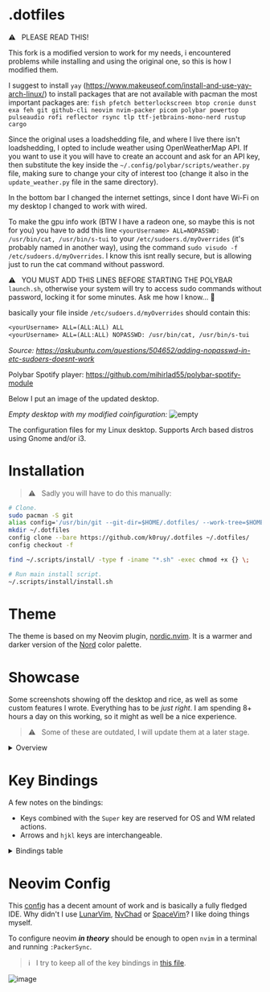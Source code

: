 # .dotfiles
⚠️ &nbsp; PLEASE READ THIS!

This fork is a modified version to work for my needs, i encountered problems while installing and using the original one, so this is how I modified them.

I suggest to install `yay` (https://www.makeuseof.com/install-and-use-yay-arch-linux/) to install packages that are not available with pacman 
the most important packages are:
`fish pfetch betterlockscreen btop cronie dunst exa feh git github-cli neovim nvim-packer picom polybar powertop pulseaudio rofi reflector rsync tlp ttf-jetbrains-mono-nerd rustup cargo `

Since the original uses a loadshedding file, and where I live there isn't loadshedding, I opted to include weather using OpenWeatherMap API. If you want to use it you will have to create an account and ask for an API key, then substitute the key inside the `~/.config/polybar/scripts/weather.py` file, making sure to change your city of interest too (change it also in the `update_weather.py` file in the same directory).

In the bottom bar I changed the internet settings, since I dont have Wi-Fi on my desktop I changed to work with wired.

To make the gpu info work (BTW I have a radeon one, so maybe this is not for you) you have to add this line `<yourUsername> ALL=NOPASSWD: /usr/bin/cat, /usr/bin/s-tui` to your `/etc/sudoers.d/myOverrides` (it's probably named in another way), using the command `sudo visudo -f /etc/sudoers.d/myOverrides`. I know this isnt really secure, but is allowing just to run the cat command without password.

⚠️ &nbsp; YOU MUST ADD THIS LINES BEFORE STARTING THE POLYBAR `launch.sh`, otherwise your system will try to access sudo commands without password, locking it for some minutes. Ask me how I know... :facepalm:

basically your file inside `/etc/sudoers.d/myOverrides` should contain this:
```txt
<yourUsername> ALL=(ALL:ALL) ALL
<yourUsername> ALL=(ALL:ALL) NOPASSWD: /usr/bin/cat, /usr/bin/s-tui
```
*Source: https://askubuntu.com/questions/504652/adding-nopasswd-in-etc-sudoers-doesnt-work*

Polybar Spotify player: https://github.com/mihirlad55/polybar-spotify-module

Below I put an image of the updated desktop.

*Empty desktop with my modified coinfiguration:*
![empty](https://user-images.githubusercontent.com/71659265/235355224-45950aab-b45e-414e-b5ba-b71b1cb482d1.png)

The configuration files for my Linux desktop.  Supports Arch based distros using Gnome and/or i3. 

# Installation

> ⚠️ &nbsp; Sadly you will have to do this manually:

```bash
# Clone.
sudo pacman -S git
alias config='/usr/bin/git --git-dir=$HOME/.dotfiles/ --work-tree=$HOME'
mkdir ~/.dotfiles
config clone --bare https://github.com/k0ruy/.dotfiles ~/.dotfiles/
config checkout -f

find ~/.scripts/install/ -type f -iname "*.sh" -exec chmod +x {} \;

# Run main install script.
~/.scripts/install/install.sh
```

# Theme

The theme is based on my Neovim plugin, [nordic.nvim](https://github.com/AlexvZyl/nordic.nvim).  It is a warmer and darker version of the [Nord](https://www.nordtheme.com/) color palette.

# Showcase

Some screenshots showing off the desktop and rice, as well as some custom features I wrote.  Everything has to be *just right*.  I am spending 8+ hours a day on this working, so it might as well be a nice experience.

> ⚠️ &nbsp; Some of these are outdated, I will update them at a later stage.

<details>

<summary>Overview</summary>

</br>

Wallpapers can be found at [this ImageGoNord repo](https://github.com/linuxdotexe/nordic-wallpapers) (they "norded" some nice wallpapers) and [locally](https://github.com/AlexvZyl/.dotfiles/tree/main/.wallpapers).


*Notifications via [dunst](https://github.com/dunst-project/dunst):*
![image](https://user-images.githubusercontent.com/71659265/235106355-a28a93b4-d816-47e2-af53-dc28664d6d8e.png)

*Launcher via [rofi](https://github.com/adi1090x/rofi) (cant screenshot on my setup, this is the original image from AlexvZyl):*
![image](https://user-images.githubusercontent.com/81622310/211895894-663f3480-d2d9-4546-8f1b-04217cb2dd75.png)

*Powermenu via [rofi](https://github.com/adi1090x/rofi) (cant screenshot on my setup, this is the original image from AlexvZyl):*
![image](https://user-images.githubusercontent.com/81622310/211911407-050741e9-d7d7-412c-ac12-044f002e8b6f.png)

</details>

# Key Bindings

A few notes on the bindings:

- Keys combined with the `Super` key are reserved for OS and WM related actions.  
- Arrows and `hjkl` keys are interchangeable.

<details>

<summary>Bindings table</summary>

</br>

|  Binding  |  Action   |
| :-------: | :-------: |
| Super + d | App launcher |
| Super + p | Powermenu |
| Super + t | Terminal |
| Super + n | Neovim |
| Super + b | BTop++ |
| Super + g | NVtop |
| Super + R | Toggle read mode |
| Super + tab | Windows |
| Super + Arrow | Cycle windows |
| Super + Shift + Arrow | Move window |
| Super + Number | Go to workspace |
| Super + r | Newsboat |
| Super + w | iwctl |

</details>

# Neovim Config

This [config](https://github.com/AlexvZyl/.dotfiles/tree/main/.config/nvim) has a decent amount of work and is basically a fully fledged IDE.  Why didn't I use [LunarVim](https://github.com/LunarVim/LunarVim), [NvChad](https://github.com/NvChad/NvChad) or [SpaceVim](https://github.com/liuchengxu/space-vim)?  I like doing things myself.

To configure neovim ***in theory*** should be enough to open `nvim` in a terminal and running `:PackerSync`.

> ℹ️ &nbsp; I try to keep all of the key bindings in [this file](https://github.com/AlexvZyl/.dotfiles/blob/main/.config/nvim/lua/alex/key-bindings.lua).

![image](https://user-images.githubusercontent.com/81622310/233982609-f9c15e39-da60-43d8-8c5c-4761db95ad9d.png)

